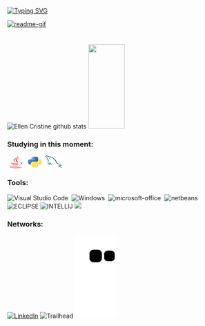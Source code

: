 <a href="https://git.io/typing-svg"><img src="https://readme-typing-svg.herokuapp.com?font=Roboto&weight=500&duration=3000&pause=1000&color=F4F4F7&repeat=true&width=554&lines=%F0%9F%8C%B1+Programmer+in+development;%F0%9F%92%99Passionate+about+data+and+technology;%F0%9F%8E%AFAnalyze%2C+create%2C+solver%2C+and+save+time;%F0%9F%8E%93Student+Information+Systems;%F0%9F%87%A7%F0%9F%87%B7+%F0%9F%91%A9%F0%9F%8F%BD%E2%80%8D%F0%9F%92%BB" alt="Typing SVG"/></a>

<a href="https://uploaddeimagens.com.br/images/004/386/749/original/port.gif?1678567007"><img src="https://uploaddeimagens.com.br/images/004/386/749/original/port.gif?1678567007" alt="readme-gif" border="0" height="333px" width="2000px"></a>
#
<div>
  <img width="49%" height="195px" src="https://github-readme-stats.vercel.app/api?username=ellencrist&show_icons=true&hide_border=true&title_color=FF00FF&icon_color=191970text_color=4B0082&bg_color=0d1117" alt="Ellen Cristine  github stats"/> 
  
  <img width="41%" height="195px" src="https://github-readme-stats.vercel.app/api/top-langs/?username=ellencrist&layout=compact&hide_border=true&title_color=FF00FFtext_color=191970_color=4B0082&bg_color=0d1117"/>
</div>

### Studying in this moment:
<div style="display: inline_block">
  <img align="center" alt="Java" height="30" width="40" src="https://raw.githubusercontent.com/devicons/devicon/master/icons/java/java-plain.svg">
  <img align="center" alt="python" height="30" width="40" src="https://raw.githubusercontent.com/devicons/devicon/master/icons/python/python-original.svg">
  <img align="center" alt="python" height="30" width="40" src="https://raw.githubusercontent.com/devicons/devicon/master/icons/mysql/mysql-original.svg">
 <br>
</div>

  
### Tools:
![Visual Studio Code](https://img.shields.io/badge/-Visual%20Studio%20Code-0D1117?style=for-the-badge&logo=visual-studio-code&logoColor=007ACC&labelColor=0D1117)&nbsp;
![Windows](https://img.shields.io/badge/-Windows-0D1117?style=for-the-badge&logo=windows&labelColor=0D1117)&nbsp;
![microsoft-office](https://img.shields.io/badge/-microsoft_office-0D1117?style=for-the-badge&logo=microsoft-office&labelColor=0D1117)&nbsp;
![netbeans](https://img.shields.io/badge/-netbeans-0D1117?style=for-the-badge&logo=netbeans&labelColor=0D1117)&nbsp;
<img alt="ECLIPSE" src="https://img.shields.io/badge/Eclipse-0D1117?style=for-the-badge&logo=eclipse&logoColor=white" />
<img  alt="INTELLIJ" src="https://img.shields.io/badge/IntelliJ_IDEA-0D1117.svg?style=for-the-badge&logo=intellij-idea&logoColor=white" />
<img allt="MySQL" src="https://img.shields.io/badge/MySQL-0D1117?style=for-the-badge&logo=mysql&logoColor=white" />



### Networks:

[![LinkedIn](https://img.shields.io/badge/LinkedIn-0077B5?style=for-the-badge&logo=linkedin&logoColor=white)](https://www.linkedin.com/in/ellencristinev/)
![Trailhead](https://trailblazer.me/id/ellencrist)
![snake](https://github.com/ellencrist/ellencrist/blob/output/github-contribution-grid-snake.svg)

